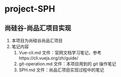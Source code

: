 # project-SPH

## 尚硅谷-尚品汇项目实现

1. 本项目为尚硅谷尚品汇项目
2. 笔记内容
   1. Vue-cli.md 文件：官网文档学习笔记，参考https://cli.vuejs.org/zh/guide/
   2. git-operation.md 文件：本项目用到的 git 操作笔记
   3. SPH.md 文件：尚品汇项目实现过程中的笔记
